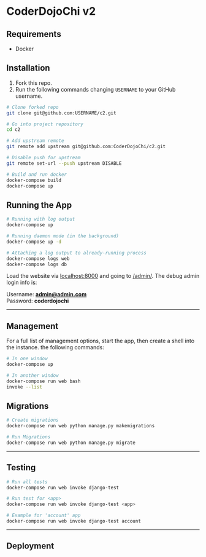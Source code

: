 # CoderDojoChi v2

## Requirements
- Docker

## Installation
1. Fork this repo.
2. Run the following commands changing `USERNAME` to your GitHub username.

```bash
# Clone forked repo
git clone git@github.com:USERNAME/c2.git

# Go into project repository
cd c2

# Add upstream remote
git remote add upstream git@github.com:CoderDojoChi/c2.git

# Disable push for upstream
git remote set-url --push upstream DISABLE

# Build and run docker
docker-compose build
docker-compose up
```

## Running the App

```bash
# Running with log output
docker-compose up

# Running daemon mode (in the background)
docker-compose up -d

# Attaching a log output to already-running process
docker-compose logs web
docker-compose logs db
```

Load the website via [localhost:8000](http://localhost:8000) and going to [/admin/](http://localhost:8000/admin). The debug admin login info is:

Username: **admin@admin.com**\
Password: **coderdojochi**

---

## Management
For a full list of management options, start the app, then create a shell into the instance. the following commands:

```bash
# In one window
docker-compose up

# In another window
docker-compose run web bash
invoke --list
```

## Migrations
```bash
# Create migrations
docker-compose run web python manage.py makemigrations

# Run Migrations
docker-compose run web python manage.py migrate
```

---

## Testing
```bash
# Run all tests
docker-compose run web invoke django-test

# Run test for <app>
docker-compose run web invoke django-test <app>

# Example for 'account' app
docker-compose run web invoke django-test account
```

---

## Deployment
```bash
```
